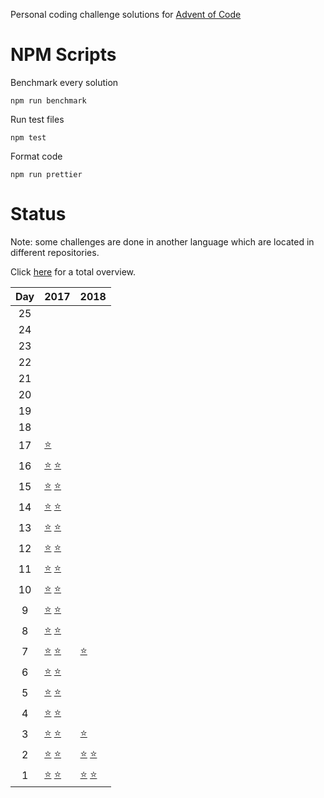 Personal coding challenge solutions for [Advent of Code][aoc]

# NPM Scripts

Benchmark every solution

```
npm run benchmark
```

Run test files

```
npm test
```

Format code

```
npm run prettier
```

# Status

Note: some challenges are done in another language which are located in different repositories.

Click [here](https://github.com/aoktayd/adventofcode#overview) for a total overview.

Day | 2017 | 2018
:--:| :--- | :---
25 | |
24 | |
23 | |
22 | |
21 | |
20 | |
19 | |
18 | |
17 | [⭐][aoc_solution_2017_17_1] |
16 | [⭐][aoc_solution_2017_16_1] [⭐][aoc_solution_2017_16_2] |
15 | [⭐][aoc_solution_2017_15_1] [⭐][aoc_solution_2017_15_2] |
14 | [⭐][aoc_solution_2017_14_1] [⭐][aoc_solution_2017_14_2] |
13 | [⭐][aoc_solution_2017_13_1] [⭐][aoc_solution_2017_13_2] |
12 | [⭐][aoc_solution_2017_12_1] [⭐][aoc_solution_2017_12_2] |
11 | [⭐][aoc_solution_2017_11_1] [⭐][aoc_solution_2017_11_2] |
10 | [⭐][aoc_solution_2017_10_1] [⭐][aoc_solution_2017_10_2] |
9  | [⭐][aoc_solution_2017_9_1] [⭐][aoc_solution_2017_9_2] |
8  | [⭐][aoc_solution_2017_8_1] [⭐][aoc_solution_2017_8_2] |
7  | [⭐][aoc_solution_2017_7_1] [⭐][aoc_solution_2017_7_2] | [⭐][aoc_solution_2018_7_1]
6  | [⭐][aoc_solution_2017_6_1] [⭐][aoc_solution_2017_6_2] |
5  | [⭐][aoc_solution_2017_5_1] [⭐][aoc_solution_2017_5_2] |
4  | [⭐][aoc_solution_2017_4_1] [⭐][aoc_solution_2017_4_2] |
3  | [⭐][aoc_solution_2017_3_1] [⭐][aoc_solution_2017_3_2] | [⭐][aoc_solution_2018_3_1]
2  | [⭐][aoc_solution_2017_2_1] [⭐][aoc_solution_2017_2_2] | [⭐][aoc_solution_2018_2_1] [⭐][aoc_solution_2018_2_2]
1  | [⭐][aoc_solution_2017_1_1] [⭐][aoc_solution_2017_1_2] | [⭐][aoc_solution_2018_1_1] [⭐][aoc_solution_2018_1_2]

[aoc]: https://adventofcode.com/
[aoc_solution_2015_1_1]: ./2015/day01/part1.js
[aoc_solution_2015_1_2]: ./2015/day01/part2.js
[aoc_solution_2015_2_1]: ./2015/day02/part1.js
[aoc_solution_2015_2_2]: ./2015/day02/part2.js
[aoc_solution_2015_3_1]: ./2015/day03/part1.js
[aoc_solution_2015_3_2]: ./2015/day03/part2.js
[aoc_solution_2015_4_1]: ./2015/day04/part1.js
[aoc_solution_2015_4_2]: ./2015/day04/part2.js
[aoc_solution_2015_5_1]: ./2015/day05/part1.js
[aoc_solution_2015_5_2]: ./2015/day05/part2.js
[aoc_solution_2015_6_1]: ./2015/day06/part1.js
[aoc_solution_2015_6_2]: ./2015/day06/part2.js
[aoc_solution_2015_7_1]: ./2015/day07/part1.js
[aoc_solution_2015_7_2]: ./2015/day07/part2.js
[aoc_solution_2015_8_1]: ./2015/day08/part1.js
[aoc_solution_2015_8_2]: ./2015/day08/part2.js
[aoc_solution_2015_9_1]: ./2015/day09/part1.js
[aoc_solution_2015_9_2]: ./2015/day09/part2.js
[aoc_solution_2015_10_1]: ./2015/day10/part1.js
[aoc_solution_2015_10_2]: ./2015/day10/part2.js
[aoc_solution_2015_11_1]: ./2015/day11/part1.js
[aoc_solution_2015_11_2]: ./2015/day11/part2.js
[aoc_solution_2015_12_1]: ./2015/day12/part1.js
[aoc_solution_2015_12_2]: ./2015/day12/part2.js
[aoc_solution_2015_13_1]: ./2015/day13/part1.js
[aoc_solution_2015_13_2]: ./2015/day13/part2.js
[aoc_solution_2015_14_1]: ./2015/day14/part1.js
[aoc_solution_2015_14_2]: ./2015/day14/part2.js
[aoc_solution_2015_15_1]: ./2015/day15/part1.js
[aoc_solution_2015_15_2]: ./2015/day15/part2.js
[aoc_solution_2015_16_1]: ./2015/day16/part1.js
[aoc_solution_2015_16_2]: ./2015/day16/part2.js
[aoc_solution_2015_17_1]: ./2015/day17/part1.js
[aoc_solution_2015_17_2]: ./2015/day17/part2.js
[aoc_solution_2015_18_1]: ./2015/day18/part1.js
[aoc_solution_2015_18_2]: ./2015/day18/part2.js
[aoc_solution_2015_19_1]: ./2015/day19/part1.js
[aoc_solution_2015_19_2]: ./2015/day19/part2.js
[aoc_solution_2015_20_1]: ./2015/day20/part1.js
[aoc_solution_2015_20_2]: ./2015/day20/part2.js
[aoc_solution_2015_21_1]: ./2015/day21/part1.js
[aoc_solution_2015_21_2]: ./2015/day21/part2.js
[aoc_solution_2015_22_1]: ./2015/day22/part1.js
[aoc_solution_2015_22_2]: ./2015/day22/part2.js
[aoc_solution_2015_23_1]: ./2015/day23/part1.js
[aoc_solution_2015_23_2]: ./2015/day23/part2.js
[aoc_solution_2015_24_1]: ./2015/day24/part1.js
[aoc_solution_2015_24_2]: ./2015/day24/part2.js
[aoc_solution_2015_25_1]: ./2015/day25/part1.js
[aoc_solution_2015_25_2]: ./2015/day25/part2.js
[aoc_solution_2016_1_1]: ./2016/day01/part1.js
[aoc_solution_2016_1_2]: ./2016/day01/part2.js
[aoc_solution_2016_2_1]: ./2016/day02/part1.js
[aoc_solution_2016_2_2]: ./2016/day02/part2.js
[aoc_solution_2016_3_1]: ./2016/day03/part1.js
[aoc_solution_2016_3_2]: ./2016/day03/part2.js
[aoc_solution_2016_4_1]: ./2016/day04/part1.js
[aoc_solution_2016_4_2]: ./2016/day04/part2.js
[aoc_solution_2016_5_1]: ./2016/day05/part1.js
[aoc_solution_2016_5_2]: ./2016/day05/part2.js
[aoc_solution_2016_6_1]: ./2016/day06/part1.js
[aoc_solution_2016_6_2]: ./2016/day06/part2.js
[aoc_solution_2016_7_1]: ./2016/day07/part1.js
[aoc_solution_2016_7_2]: ./2016/day07/part2.js
[aoc_solution_2016_8_1]: ./2016/day08/part1.js
[aoc_solution_2016_8_2]: ./2016/day08/part2.js
[aoc_solution_2016_9_1]: ./2016/day09/part1.js
[aoc_solution_2016_9_2]: ./2016/day09/part2.js
[aoc_solution_2016_10_1]: ./2016/day10/part1.js
[aoc_solution_2016_10_2]: ./2016/day10/part2.js
[aoc_solution_2016_11_1]: ./2016/day11/part1.js
[aoc_solution_2016_11_2]: ./2016/day11/part2.js
[aoc_solution_2016_12_1]: ./2016/day12/part1.js
[aoc_solution_2016_12_2]: ./2016/day12/part2.js
[aoc_solution_2016_13_1]: ./2016/day13/part1.js
[aoc_solution_2016_13_2]: ./2016/day13/part2.js
[aoc_solution_2016_14_1]: ./2016/day14/part1.js
[aoc_solution_2016_14_2]: ./2016/day14/part2.js
[aoc_solution_2016_15_1]: ./2016/day15/part1.js
[aoc_solution_2016_15_2]: ./2016/day15/part2.js
[aoc_solution_2016_16_1]: ./2016/day16/part1.js
[aoc_solution_2016_16_2]: ./2016/day16/part2.js
[aoc_solution_2016_17_1]: ./2016/day17/part1.js
[aoc_solution_2016_17_2]: ./2016/day17/part2.js
[aoc_solution_2016_18_1]: ./2016/day18/part1.js
[aoc_solution_2016_18_2]: ./2016/day18/part2.js
[aoc_solution_2016_19_1]: ./2016/day19/part1.js
[aoc_solution_2016_19_2]: ./2016/day19/part2.js
[aoc_solution_2016_20_1]: ./2016/day20/part1.js
[aoc_solution_2016_20_2]: ./2016/day20/part2.js
[aoc_solution_2016_21_1]: ./2016/day21/part1.js
[aoc_solution_2016_21_2]: ./2016/day21/part2.js
[aoc_solution_2016_22_1]: ./2016/day22/part1.js
[aoc_solution_2016_22_2]: ./2016/day22/part2.js
[aoc_solution_2016_23_1]: ./2016/day23/part1.js
[aoc_solution_2016_23_2]: ./2016/day23/part2.js
[aoc_solution_2016_24_1]: ./2016/day24/part1.js
[aoc_solution_2016_24_2]: ./2016/day24/part2.js
[aoc_solution_2016_25_1]: ./2016/day25/part1.js
[aoc_solution_2016_25_2]: ./2016/day25/part2.js
[aoc_solution_2017_1_1]: ./2017/day01/part1.js
[aoc_solution_2017_1_2]: ./2017/day01/part2.js
[aoc_solution_2017_2_1]: ./2017/day02/part1.js
[aoc_solution_2017_2_2]: ./2017/day02/part2.js
[aoc_solution_2017_3_1]: ./2017/day03/part1.js
[aoc_solution_2017_3_2]: ./2017/day03/part2.js
[aoc_solution_2017_4_1]: ./2017/day04/part1.js
[aoc_solution_2017_4_2]: ./2017/day04/part2.js
[aoc_solution_2017_5_1]: ./2017/day05/part1.js
[aoc_solution_2017_5_2]: ./2017/day05/part2.js
[aoc_solution_2017_6_1]: ./2017/day06/part1.js
[aoc_solution_2017_6_2]: ./2017/day06/part2.js
[aoc_solution_2017_7_1]: ./2017/day07/part1.js
[aoc_solution_2017_7_2]: ./2017/day07/part2.js
[aoc_solution_2017_8_1]: ./2017/day08/part1.js
[aoc_solution_2017_8_2]: ./2017/day08/part2.js
[aoc_solution_2017_9_1]: ./2017/day09/part1.js
[aoc_solution_2017_9_2]: ./2017/day09/part2.js
[aoc_solution_2017_10_1]: ./2017/day10/part1.js
[aoc_solution_2017_10_2]: ./2017/day10/part2.js
[aoc_solution_2017_11_1]: ./2017/day11/part1.js
[aoc_solution_2017_11_2]: ./2017/day11/part2.js
[aoc_solution_2017_12_1]: ./2017/day12/part1.js
[aoc_solution_2017_12_2]: ./2017/day12/part2.js
[aoc_solution_2017_13_1]: ./2017/day13/part1.js
[aoc_solution_2017_13_2]: ./2017/day13/part2.js
[aoc_solution_2017_14_1]: ./2017/day14/part1.js
[aoc_solution_2017_14_2]: ./2017/day14/part2.js
[aoc_solution_2017_15_1]: ./2017/day15/part1.js
[aoc_solution_2017_15_2]: ./2017/day15/part2.js
[aoc_solution_2017_16_1]: ./2017/day16/part1.js
[aoc_solution_2017_16_2]: ./2017/day16/part2.js
[aoc_solution_2017_17_1]: ./2017/day17/part1.js
[aoc_solution_2017_17_2]: ./2017/day17/part2.js
[aoc_solution_2017_18_1]: ./2017/day18/part1.js
[aoc_solution_2017_18_2]: ./2017/day18/part2.js
[aoc_solution_2017_19_1]: ./2017/day19/part1.js
[aoc_solution_2017_19_2]: ./2017/day19/part2.js
[aoc_solution_2017_20_1]: ./2017/day20/part1.js
[aoc_solution_2017_20_2]: ./2017/day20/part2.js
[aoc_solution_2017_21_1]: ./2017/day21/part1.js
[aoc_solution_2017_21_2]: ./2017/day21/part2.js
[aoc_solution_2017_22_1]: ./2017/day22/part1.js
[aoc_solution_2017_22_2]: ./2017/day22/part2.js
[aoc_solution_2017_23_1]: ./2017/day23/part1.js
[aoc_solution_2017_23_2]: ./2017/day23/part2.js
[aoc_solution_2017_24_1]: ./2017/day24/part1.js
[aoc_solution_2017_24_2]: ./2017/day24/part2.js
[aoc_solution_2017_25_1]: ./2017/day25/part1.js
[aoc_solution_2017_25_2]: ./2017/day25/part2.js
[aoc_solution_2018_1_1]: ./2018/day01/part1.js
[aoc_solution_2018_1_2]: ./2018/day01/part2.js
[aoc_solution_2018_2_1]: ./2018/day02/part1.js
[aoc_solution_2018_2_2]: ./2018/day02/part2.js
[aoc_solution_2018_3_1]: ./2018/day03/part1.js
[aoc_solution_2018_3_2]: ./2018/day03/part2.js
[aoc_solution_2018_4_1]: ./2018/day04/part1.js
[aoc_solution_2018_4_2]: ./2018/day04/part2.js
[aoc_solution_2018_5_1]: ./2018/day05/part1.js
[aoc_solution_2018_5_2]: ./2018/day05/part2.js
[aoc_solution_2018_6_1]: ./2018/day06/part1.js
[aoc_solution_2018_6_2]: ./2018/day06/part2.js
[aoc_solution_2018_7_1]: ./2018/day07/part1.js
[aoc_solution_2018_7_2]: ./2018/day07/part2.js
[aoc_solution_2018_8_1]: ./2018/day08/part1.js
[aoc_solution_2018_8_2]: ./2018/day08/part2.js
[aoc_solution_2018_9_1]: ./2018/day09/part1.js
[aoc_solution_2018_9_2]: ./2018/day09/part2.js
[aoc_solution_2018_10_1]: ./2018/day10/part1.js
[aoc_solution_2018_10_2]: ./2018/day10/part2.js
[aoc_solution_2018_11_1]: ./2018/day11/part1.js
[aoc_solution_2018_11_2]: ./2018/day11/part2.js
[aoc_solution_2018_12_1]: ./2018/day12/part1.js
[aoc_solution_2018_12_2]: ./2018/day12/part2.js
[aoc_solution_2018_13_1]: ./2018/day13/part1.js
[aoc_solution_2018_13_2]: ./2018/day13/part2.js
[aoc_solution_2018_14_1]: ./2018/day14/part1.js
[aoc_solution_2018_14_2]: ./2018/day14/part2.js
[aoc_solution_2018_15_1]: ./2018/day15/part1.js
[aoc_solution_2018_15_2]: ./2018/day15/part2.js
[aoc_solution_2018_16_1]: ./2018/day16/part1.js
[aoc_solution_2018_16_2]: ./2018/day16/part2.js
[aoc_solution_2018_17_1]: ./2018/day17/part1.js
[aoc_solution_2018_17_2]: ./2018/day17/part2.js
[aoc_solution_2018_18_1]: ./2018/day18/part1.js
[aoc_solution_2018_18_2]: ./2018/day18/part2.js
[aoc_solution_2018_19_1]: ./2018/day19/part1.js
[aoc_solution_2018_19_2]: ./2018/day19/part2.js
[aoc_solution_2018_20_1]: ./2018/day20/part1.js
[aoc_solution_2018_20_2]: ./2018/day20/part2.js
[aoc_solution_2018_21_1]: ./2018/day21/part1.js
[aoc_solution_2018_21_2]: ./2018/day21/part2.js
[aoc_solution_2018_22_1]: ./2018/day22/part1.js
[aoc_solution_2018_22_2]: ./2018/day22/part2.js
[aoc_solution_2018_23_1]: ./2018/day23/part1.js
[aoc_solution_2018_23_2]: ./2018/day23/part2.js
[aoc_solution_2018_24_1]: ./2018/day24/part1.js
[aoc_solution_2018_24_2]: ./2018/day24/part2.js
[aoc_solution_2018_25_1]: ./2018/day25/part1.js
[aoc_solution_2018_25_2]: ./2018/day25/part2.js

